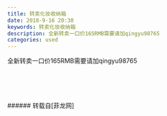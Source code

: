 ```yaml
---
title: 转卖化妆收纳箱
date: 2018-9-16 20:30
keywords: 转卖化妆收纳箱
description: 全新转卖一口价165RMB需要请加qingyu98765
categories: used
---
```

<td class="t_f" id="postmessage_1808097">

全新转卖一口价165RMB需要请加qingyu98765<br/>
<img alt="" border="0" class="zoom" data-cf-modified-418ded329fd2ad841fa274a4-="" file="http://www.flw.ph/data/appbyme/upload/image/201809/16/tl4Q94CDDehd.jpg" id="aimg_d8i2Y" lazyloadthumb="1" onclick="" onmouseover="" src="http://www.flw.ph/data/appbyme/upload/image/201809/16/tl4Q94CDDehd.jpg"/><br/>
<br/>
<img alt="" border="0" class="zoom" data-cf-modified-418ded329fd2ad841fa274a4-="" file="http://www.flw.ph/data/appbyme/upload/image/201809/16/VTkgoIUG66PM.jpg" id="aimg_Fku9z" lazyloadthumb="1" onclick="" onmouseover="" src="http://www.flw.ph/data/appbyme/upload/image/201809/16/VTkgoIUG66PM.jpg"/><br/>
<br/>
<img alt="" border="0" class="zoom" data-cf-modified-418ded329fd2ad841fa274a4-="" file="http://www.flw.ph/data/appbyme/upload/image/201809/16/Fzv0SavYaXpb.jpg" id="aimg_yaAvU" lazyloadthumb="1" onclick="" onmouseover="" src="http://www.flw.ph/data/appbyme/upload/image/201809/16/Fzv0SavYaXpb.jpg"/><br/>
<br/>
<img alt="" border="0" class="zoom" data-cf-modified-418ded329fd2ad841fa274a4-="" file="http://www.flw.ph/data/appbyme/upload/image/201809/16/KToVxGONVMcD.jpg" id="aimg_kcCT2" lazyloadthumb="1" onclick="" onmouseover="" src="http://www.flw.ph/data/appbyme/upload/image/201809/16/KToVxGONVMcD.jpg"/><br/>
<br/>
</td>
###### 转载自[菲龙网]